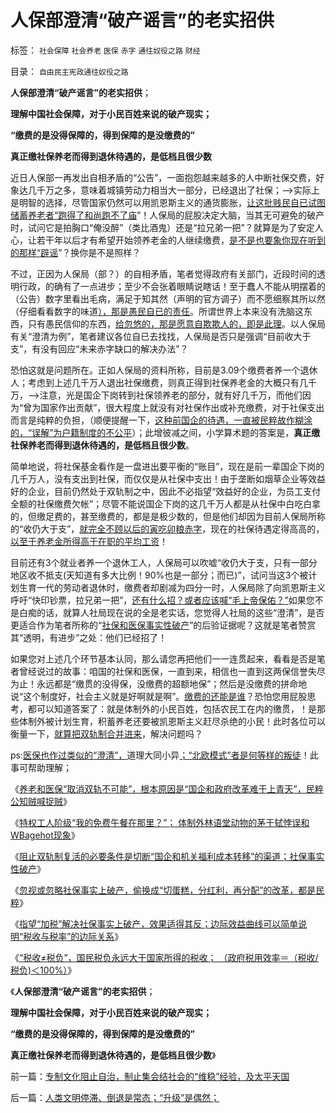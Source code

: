 # 人保部澄清“破产谣言”的老实招供

标签： `社会保障` `社会养老` `医保` `赤字` `通往奴役之路` `财经` 

目录： `自由民主宪政通往奴役之路`

**人保部澄清“破产谣言”的老实招供**；

**理解中国社会保障，对于小民百姓来说的破产现实；**

**“缴费的是没得保障的，得到保障的是没缴费的”**

**真正缴社保养老而得到退休待遇的，是低档且很少数**

近日人保部一再发出自相矛盾的“公告”，一面抱怨越来越多的人中断社保交费，好象达几千万之多，意味着城镇劳动力相当大一部分，已经退出了社保；——>实际上是明智的选择，尽管国家仍然可以用凯恩斯主义的通货膨胀，[让这批贱民自已试图储蓄养老者“跑得了和尚跑不了庙](../../../2012/2/15/社会保障的背书，极可能就是奴隶制;.md)”！人保局的屁股决定大脑，当其无可避免的破产时，试问它是拍胸口“俺没醉”（类比酒鬼）还是“拉兄弟一把”？就算是为了安定人心，让若干年以后才有希望开始领养老金的人继续缴费，[是不是也要象你现在听到的那样“辟谣](../../../2013/10/28/改革肯定要付出成本，最关键的问题是“改革成本由谁付出”.md)”？换你是不是照样？

不过，正因为人保局（部？）的自相矛盾，笔者觉得政府有关部门，近段时间的透明行政，的确有了一点进步；至少不会张着眼睛说瞎话！至于蠢人不能从明摆着的（公告）数字里看出毛病，满足于知其然（声明的官方调子）而不愿细察其所以然（仔细看看数字的味道[），那是愚民自已的责任](http://darthvad.blog.sohu.com/252062912.html)。所谓世界上本来没有洗脑这东西，只有愚民信仰的东西，[给忽悠的，那是愿意自欺欺人的，即是此理](../../../2012/12/1/民主社会不存在“被忽悠”的犯罪免责.md)。以人保局有关“澄清为例”，笔者建议各位自已去找找，人保局是否只是强调“目前收大于支”，有没有回应“未来赤字缺口的解决办法”？

恐怕这就是问题所在。正如人保局的资料所称，目前是3.09个缴费者养一个退休人；考虑到上述几千万人退出社保缴费，则真正得到社保养老金的大概只有几千万，——>注意，光是国企下岗转到社保领养老的部分，就有好几千万，而他们因为“曾为国家作出贡献”，很大程度上就没有对社保作出或补充缴费，对于社保支出而言是纯粹的负担，（顺便提醒一下，[这种前国企的待遇，一直被民粹故作糊涂的，“误解”为户籍制度的不公平](../../../2013/11/17/社会主义制度中的特权最大化定律,茅于轼悖误和WBagehot现象.md)）；此增彼减之间，小学算术题的答案是，**真正缴社保养老而得到退休待遇的，是低档且很少数**。

简单地说，将社保基金看作是一盘进出要平衡的“账目”，现在是前一辈国企下岗的几千万人，没有支出到社保，而仅仅是从社保中支出！由于垄断如烟草企业等效益好的企业，目前仍然处于双轨制之中，因此不必指望“效益好的企业，为员工支付全额的社保缴费欠帐”；尽管不能说国企下岗的这几千万人都是从社保中白吃白拿的，但缴足费的，甚至缴费的，都是是极少数的，但是他们却因为目前人保局所称的“收仍大于支”，[就完全不顾以后的寅吃卯粮赤字](../../../2011/12/8/凯恩斯主义是道德经济学.md)，现在的社保待遇定得高高的，[以至于养老金所得高于在职的平均工资](../../../2009/7/30/小小特权之多乎哉？不多也！.md)！

目前还有3个就业者养一个退休工人，人保局可以吹嘘“收仍大于支，只有一部分地区收不抵支(天知道有多大比例！90%也是一部分；而已)”，试问当这3个被计划生育一代的劳动者退休时，缴费者却剧减为四分一时，人保局除了向凯恩斯主义呼吁“快印钞票，拉兄弟一把”，[还有什么招？或者应该喊“毛上帝保佑？”](../../../2009/9/11/少年中国患了三种西方老人病.md)如果您不是白痴的话，就算人社局现在说的全是老实话，您觉得人社局的这些“澄清”，是否更适合作为笔者所称的“[社保和医保事实性破产](../../../2013/11/1/“为民请命”的民粹公知，对民主进程最根本的背叛.md)”的后验证据呢？这就是笔者赞赏其“透明，有进步”之处：他们已经招了！



如果您对上述几个环节基本认同，那么请您再把他们一一连贯起来，看看是否是笔者曾经说过的故事：咱国的社保和医保，一直到来，相信也一直到这两保信誉失尽为止！永远都是“缴贯的没得保，没缴费的超额地保”；然后是没缴费的拼命地说“这个制度好，社会主义就是好啊就是啊”。[缴费的还能是谁](../../../2009/7/30/身享特权不感恩来不知福.md)？恐怕您用屁股思考，都可以知道答案了：就是体制外的小民百姓，包括农民工在内的缴贯，！是那些体制外被计划生育，积蓄养老还要被凯恩斯主义赶尽杀绝的小民！此时各位可以衡量一下，[就算把双轨制合并进来](../../../2013/11/20/三中全会“日本模式”的改革意向,双轨制之“永远不死”的充要条件.md)，解决问题吗？

ps:[医保也作过类似的“澄清”，](../../../2009/1/27/荒唐的医疗公共产品说：“医疗之改”与“医保之改”.md)道理大同小异[；“北欧模式”者是何等样的叛徒](../../../2011/6/28/北欧模式不是经济学命题.md)！此事可帮助理解；

《[养老和医保“取消双轨不可能”，根本原因是“国企和政府改革难于上青天”，民粹公知贼喊捉贼](../../../2013/11/14/改革十年多来寸步难行，因为民粹公知们贼喊捉贼.md)》

《[特权工人阶级“我的免费午餐在那里？”；
体制外林语堂动物的茅于轼悖误和WBagehot现象](../../../2013/11/17/社会主义制度中的特权最大化定律,茅于轼悖误和WBagehot现象.md)》

《[阻止双轨制复活的必要条件是切断“国企和机关福利成本转移”的渠道；社保事实性破产](../../../2013/11/20/三中全会“日本模式”的改革意向,双轨制之“永远不死”的充要条件.md)》

《[忽视或忽略社保事实上破产，偷换成“切蛋糕，分红利，再分配”的改革，都是民粹](../../../2013/11/23/社保被改革的唯一原因，只因为破产，及奥巴马的民粹新政.md)》

《[指望“加税”解决社保事实上破产，效果适得其反；边际效益曲线可以简单说明“税收与税率”的边际关系](../../../2013/11/24/指望“加税”解决社保破产，效果适得其反.md)》

《[“税收≠税负”，国民税负永远大于国家所得的税收；
（政府税用效率＝（税收/税负)＜100%）](../../../2013/11/29/“什么是税负？”，明朝的隐性税负，明朝的解放军的奖金.md)》

《**人保部澄清“破产谣言”的老实招供**；

**理解中国社会保障，对于小民百姓来说的破产现实；**

**“缴费的是没得保障的，得到保障的是没缴费的”**

**真正缴社保养老而得到退休待遇的，是低档且很少数**》

前一篇：[专制文化阻止自治，制止集会结社会的“维稳”经验，及太平天国](../../../2013/12/1/专制文化阻止自治，制止集会结社会的“维稳”经验，及太平天国.md)

后一篇：[人类文明停滞、倒退是常态；“升级”是偶然；](../../../2013/12/2/人类文明停滞、倒退是常态；“升级”是偶然；.md)